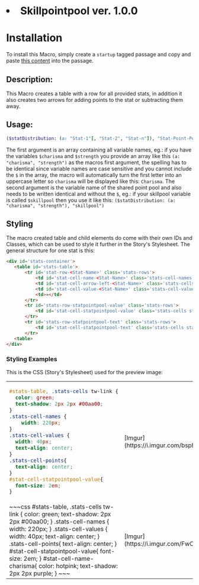 # <li>Skillpointpool ver. 1.0.0</li>
# Installation
To install this Macro, simply create a `startup` tagged passage and copy and paste [this content](https://github.com/GwenTastic/Custom-Macros-for-Harlowe/blob/main/src/StatDistribution.ruby) into the passage.

## Description:
This Macro creates a table with a row for all provided stats, in addition it also creates two arrows for adding points to the stat or subtracting them away.

## Usage:

~~~ruby
($statDistribution: (a: "Stat-1"[, "Stat-2", "Stat-n"]), "Stat-Point-Pool")
~~~

The first argument is an array containing all variable names, eg.: if you have the variables `$charisma` and `$strength` you provide an array like this `(a: "charisma", "strength")` as the macros first argument, the spelling has to be identical since variable names are case sensitive and you cannot include the `$` in the array, the macro will automatically turn the first letter into an uppercase letter so `charisma` will be displayed like this: `Charisma`.
The second argument is the variable name of the shared point pool and also needs to be written identical and without the `$`, eg.: if your skillpool variable is called `$skillpool` then you use it like this: `($statDistribution: (a: "charisma", "strength"), "skillpool")`
 
 
 ## Styling 
 The macro created table and child elements do come with their own IDs and Classes, which can be used to style it further in the Story's Stylesheet.
 The general structure for one stat is this:
 ~~~html
<div id='stats-container'>
    <table id='stats-table'>
        <tr id='stat-row-<Stat-Name>' class='stats-rows'>
            <td id='stat-cell-name-<Stat-Name>' class='stats-cell-names stats-cells'>Stat-Name</td>
            <td id='stat-cell-arrow-left-<Stat-Name>' class='stats-cells stats-arrows stats-arrows-left'>«</td>
            <td id='stat-cell-value-<Stat-Name>' class='stats-cell-values stats-cells'>Stat-Value</td>
            <td>»</td>
        </tr>
        <tr id='stats-row-statpointpool-value' class='stats-rows'>
            <td id='stat-cell-statpointpool-value' class='stats-cells stats-cell-points' colspan='4'>Point Pool Remainder</td>
        </tr>
        <tr id='stats-row-statpointpool-text' class='stats-rows'>
            <td id='stat-cell-statpointpool-text' class='stats-cells stats-cell-points' colspan='4'>Point Pool Text</td>
        </tr>
    <table>
</div>
 ~~~
 
### Styling Examples
This is the CSS (Story's Stylesheet) used for the preview image:
<table><tr><td>

~~~css
#stats-table, .stats-cells tw-link {
  color: green;
  text-shadow: 2px 2px #00aa00;
}
.stats-cell-names {
	width: 220px;
}
.stats-cell-values {
  width: 40px;
  text-align: center;
}
.stats-cell-points{
  text-align: center;
}
#stat-cell-statpointpool-value{
  font-size: 2em;
}
~~~

</td><td>
[Imgur](https://i.imgur.com/bspIKNi.png)
</td></tr>
<tr><td>
~~~css
#stats-table, .stats-cells tw-link {
  color: green;
  text-shadow: 2px 2px #00aa00;
}
.stats-cell-names {
	width: 220px;
}
.stats-cell-values {
  width: 40px;
  text-align: center;
}
.stats-cell-points{
  text-align: center;
}
#stat-cell-statpointpool-value{
  font-size: 2em;
}
#stat-cell-name-charisma{
  color: hotpink;
  text-shadow: 2px 2px purple;
}
~~~
</td><td>
[Imgur](https://i.imgur.com/FwCVrnp.png)
</td></tr></table>
